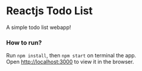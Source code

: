 # Reactjs Todo List

A simple todo list webapp!

### How to run?

Run `npm install`, then `npm start` on terminal the app.<br>
Open [http://localhost:3000](http://localhost:3000) to view it in the browser.
